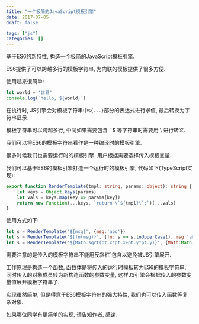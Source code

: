 ```yaml
---
title: "一个极简的JavaScript模板引擎"
date: 2017-07-05
draft: false

tags: ["js"]
categories: []
---
```


基于ES6的新特性, 构造一个极简的JavaScript模板引擎.

<!--more-->

ES6提供了可以跨越多行的模板字符串, 为内联的模板提供了很多方便.

使用起来很简单:

```js
let world = '世界'
console.log(`hello, ${world}`)
```

在执行时, JS引擎会对模板字符串中`${...}`部分的表达式进行求值, 最后转换为字符串显示.

模板字符串可以跨越多行, 中间如果需要包含 ` $ 等字符串时需要用 \ 进行转义.

我们可以将ES6的模板字符串看作是一种编译时的模板引擎.

很多时候我们也需要运行时的模板引擎. 用户根据需要选择传入模板变量.

我们可以基于ES6的模板引擎打造一个运行时的模板引擎, 代码如下(TypeScript实现):

```typescript
export function RenderTemplate(tmpl: string, params: object): string {
	let keys = Object.keys(params)
	let vals = keys.map(key => params[key])
	return new Function(...keys, `return \`${tmpl}\`;`)(...vals)
}
```

使用方式如下:

```js
let s = RenderTemplate('${msg}', {msg:'abc'})
let s = RenderTemplate('${fn(msg)}', {fn: s => s.toUpperCase(), msg:'abc'})
let s = RenderTemplate('${Math.sqrt(pt.x*pt.x+pt.y*pt.y)}', {Math:Math, pt:{x:1, y:2}})
```

需要注意的是传入的模板字符串不能用反斜杠`包含以避免被JS引擎展开.

工作原理是构造一个函数, 函数体是将传入的运行时模板转为ES6的模板字符串,
同时传入的对象成员转为新构造函数的参数变量, 这样JS引擎会根据传入的参数变量值展开模板字符串了.

实现虽然简单, 但是得意于ES6模板字符串的强大特性, 我们也可以传入函数等复杂对象.

如果哪位同学有更简单的实现, 请告知作者, 感谢.
